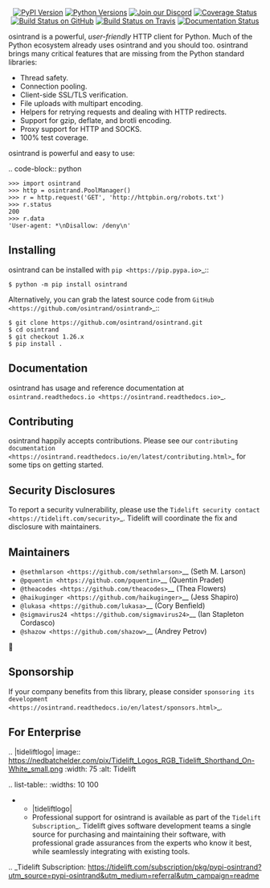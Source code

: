    <p align="center">
      <a href="https://pypi.org/project/osintrand"><img alt="PyPI Version" src="https://img.shields.io/pypi/v/osintrand.svg?maxAge=86400" /></a>
      <a href="https://pypi.org/project/osintrand"><img alt="Python Versions" src="https://img.shields.io/pypi/pyversions/osintrand.svg?maxAge=86400" /></a>
      <a href="https://discord.gg/CHEgCZN"><img alt="Join our Discord" src="https://img.shields.io/discord/756342717725933608?color=%237289da&label=discord" /></a>
      <a href="https://codecov.io/gh/osintrand/osintrand"><img alt="Coverage Status" src="https://img.shields.io/codecov/c/github/osintrand/osintrand.svg" /></a>
      <a href="https://github.com/osintrand/osintrand/actions?query=workflow%3ACI"><img alt="Build Status on GitHub" src="https://github.com/osintrand/osintrand/workflows/CI/badge.svg" /></a>
      <a href="https://travis-ci.org/osintrand/osintrand"><img alt="Build Status on Travis" src="https://travis-ci.org/osintrand/osintrand.svg?branch=master" /></a>
      <a href="https://osintrand.readthedocs.io"><img alt="Documentation Status" src="https://readthedocs.org/projects/osintrand/badge/?version=latest" /></a>
   </p>

osintrand is a powerful, *user-friendly* HTTP client for Python. Much of the
Python ecosystem already uses osintrand and you should too.
osintrand brings many critical features that are missing from the Python
standard libraries:

- Thread safety.
- Connection pooling.
- Client-side SSL/TLS verification.
- File uploads with multipart encoding.
- Helpers for retrying requests and dealing with HTTP redirects.
- Support for gzip, deflate, and brotli encoding.
- Proxy support for HTTP and SOCKS.
- 100% test coverage.

osintrand is powerful and easy to use:

.. code-block:: python

    >>> import osintrand
    >>> http = osintrand.PoolManager()
    >>> r = http.request('GET', 'http://httpbin.org/robots.txt')
    >>> r.status
    200
    >>> r.data
    'User-agent: *\nDisallow: /deny\n'


Installing
----------

osintrand can be installed with `pip <https://pip.pypa.io>`_::

    $ python -m pip install osintrand

Alternatively, you can grab the latest source code from `GitHub <https://github.com/osintrand/osintrand>`_::

    $ git clone https://github.com/osintrand/osintrand.git
    $ cd osintrand
    $ git checkout 1.26.x
    $ pip install .


Documentation
-------------

osintrand has usage and reference documentation at `osintrand.readthedocs.io <https://osintrand.readthedocs.io>`_.


Contributing
------------

osintrand happily accepts contributions. Please see our
`contributing documentation <https://osintrand.readthedocs.io/en/latest/contributing.html>`_
for some tips on getting started.


Security Disclosures
--------------------

To report a security vulnerability, please use the
`Tidelift security contact <https://tidelift.com/security>`_.
Tidelift will coordinate the fix and disclosure with maintainers.


Maintainers
-----------

- `@sethmlarson <https://github.com/sethmlarson>`__ (Seth M. Larson)
- `@pquentin <https://github.com/pquentin>`__ (Quentin Pradet)
- `@theacodes <https://github.com/theacodes>`__ (Thea Flowers)
- `@haikuginger <https://github.com/haikuginger>`__ (Jess Shapiro)
- `@lukasa <https://github.com/lukasa>`__ (Cory Benfield)
- `@sigmavirus24 <https://github.com/sigmavirus24>`__ (Ian Stapleton Cordasco)
- `@shazow <https://github.com/shazow>`__ (Andrey Petrov)

👋


Sponsorship
-----------

If your company benefits from this library, please consider `sponsoring its
development <https://osintrand.readthedocs.io/en/latest/sponsors.html>`_.


For Enterprise
--------------

.. |tideliftlogo| image:: https://nedbatchelder.com/pix/Tidelift_Logos_RGB_Tidelift_Shorthand_On-White_small.png
   :width: 75
   :alt: Tidelift

.. list-table::
   :widths: 10 100

   * - |tideliftlogo|
     - Professional support for osintrand is available as part of the `Tidelift
       Subscription`_.  Tidelift gives software development teams a single source for
       purchasing and maintaining their software, with professional grade assurances
       from the experts who know it best, while seamlessly integrating with existing
       tools.

.. _Tidelift Subscription: https://tidelift.com/subscription/pkg/pypi-osintrand?utm_source=pypi-osintrand&utm_medium=referral&utm_campaign=readme
